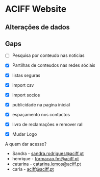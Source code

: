 # ACIFF Website

## Alterações de dados

## Gaps

* [ ] Pesquisa por conteudo nas noticias
* [x] Partilhas de conteudos nas redes sóciais
* [x] listas seguras
* [x] import csv
* [x] import socios
* [x] publicidade na pagina inicial
* [x] espaçamento nos contactos
* [x] livro de reclamações e remover ral
* [x] Mudar Logo



A quem dar acesso?
* Sandra - sandra.rodrigues@aciff.pt
* henrique - formacao.fm@aciff.pt
* catarina - catarina.lemos@aciff.pt
* carla - aciff@aciff.pt

